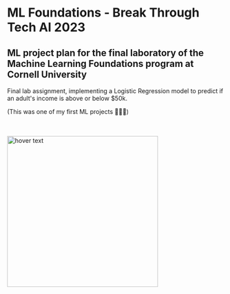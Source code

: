 # ML Foundations - Break Through Tech AI 2023
## ML project plan for the final laboratory of the Machine Learning Foundations program at Cornell University

Final lab assignment, implementing a Logistic Regression model to predict if an adult's income is above or below $50k.

(This was one of my first ML projects 👩‍💻😎)

<br></br>
<img src="https://tech.cornell.edu/wp-content/uploads/2020/01/4.png" width="350" title="hover text">
